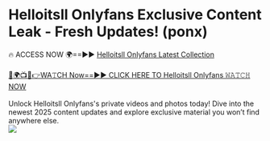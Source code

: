 # Helloitsll Onlyfans Exclusive Content Leak - Fresh Updates! (ponx)

🔥 ACCESS NOW 🌍==►► <a href="https://tinyurl.com/kvy9nzfs" rel="nofollow">Helloitsll Onlyfans Latest Collection</a>
<br><br>
[🔴🌍📺📱👉WA𝚃CH Now==►► CLICK HERE TO Helloitsll Onlyfans 𝚆𝙰𝚃𝙲𝙷 NOW](https://tinyurl.com/kvy9nzfs)
<br><br>
Unlock Helloitsll Onlyfans's private videos and photos today! Dive into the newest 2025 content updates and explore exclusive material you won’t find anywhere else.
<br>
<a href="https://tinyurl.com/kvy9nzfs" rel="nofollow" data-target="animated-image.originalLink"><img src="https://camo.githubusercontent.com/8a4f000d20f83aca3bf7ec5f350d767afa0574a8a352519fd8cfa583a6f93a33/68747470733a2f2f692e696d6775722e636f6d2f644a486b345a712e676966" data-canonical-src="https://i.imgur.com/dJHk4Zq.gif" style="max-width: 100%; display: inline-block;" data-target="animated-image.originalImage"></a>
<br>
